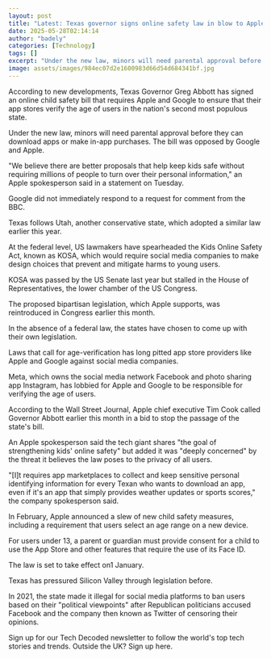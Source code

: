 ```yaml
---
layout: post
title: "Latest: Texas governor signs online safety law in blow to Apple and Google"
date: 2025-05-28T02:14:14
author: "badely"
categories: [Technology]
tags: []
excerpt: "Under the new law, minors will need parental approval before they can download apps or make in-app purchases."
image: assets/images/984ec07d2e1600983d66d54d684341bf.jpg
---
```


According to new developments, Texas Governor Greg Abbott has signed an online child safety bill that requires Apple and Google to ensure that their app stores verify the age of users in the nation's second most populous state.

Under the new law, minors will need parental approval before they can download apps or make in-app purchases. The bill was opposed by Google and Apple.

"We believe there are better proposals that help keep kids safe without requiring millions of people to turn over their personal information," an Apple spokesperson said in a statement on Tuesday.

Google did not immediately respond to a request for comment from the BBC.

Texas follows Utah, another conservative state, which adopted a similar law earlier this year.

At the federal level, US lawmakers have spearheaded the Kids Online Safety Act, known as KOSA, which would require social media companies to make design choices that prevent and mitigate harms to young users.

KOSA was passed by the US Senate last year but stalled in the House of Representatives, the lower chamber of the US Congress.

The proposed bipartisan legislation, which Apple supports, was reintroduced in Congress earlier this month.

In the absence of a federal law, the states have chosen to come up with their own legislation.

Laws that call for age-verification has long pitted app store providers like Apple and Google against social media companies.

Meta, which owns the social media network Facebook and photo sharing app Instagram, has lobbied for Apple and Google to be responsible for verifying the age of users.

According to the Wall Street Journal, Apple chief executive Tim Cook called Governor Abbott earlier this month in a bid to stop the passage of the state's bill.

An Apple spokesperson said the tech giant shares "the goal of strengthening kids' online safety" but added it was "deeply concerned" by the threat it believes the law poses to the privacy of all users.

"[I]t requires app marketplaces to collect and keep sensitive personal identifying information for every Texan who wants to download an app, even if it's an app that simply provides weather updates or sports scores," the company spokesperson said.

In February, Apple announced a slew of new child safety measures, including a requirement that users select an age range on a new device. 

For users under 13, a parent or guardian must provide consent for a child to use the ‌App Store‌ and other features that require the use of its Face ID.

The law is set to take effect on1 January.

Texas has pressured Silicon Valley through legislation before.

In 2021, the state made it illegal for social media platforms to ban users based on their "political viewpoints" after Republican politicians accused Facebook and the company then known as Twitter of censoring their opinions.

Sign up for our Tech Decoded newsletter to follow the world's top tech stories and trends. Outside the UK? Sign up here.

